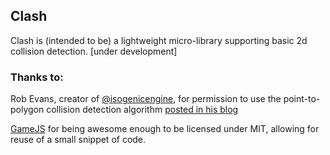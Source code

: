 ## Clash

Clash is (intended to be) a lightweight micro-library supporting basic 2d collision detection. [under development]


### Thanks to:

Rob Evans, creator of [@isogenicengine](http://twitter.com/#!/IsogenicEngine), for permission to use the point-to-polygon collision detection algorithm [posted in his blog](http://www.isogenicengine.com/2010/10/13/spotlight-detecting-polygon-collision-in-javascript/)


[GameJS](http://gamejs.org/) for being awesome enough to be licensed under MIT, allowing for reuse of a small snippet of code.  